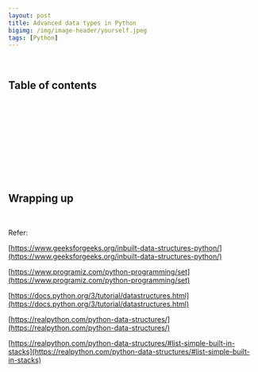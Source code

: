 ```yaml
---
layout: post
title: Advanced data types in Python
bigimg: /img/image-header/yourself.jpeg
tags: [Python]
---
```





<br>

## Table of contents





<br>

## 






<br>

## 






<br>

## 





<br>

## Wrapping up




<br>

Refer:

[https://www.geeksforgeeks.org/inbuilt-data-structures-python/](https://www.geeksforgeeks.org/inbuilt-data-structures-python/)

[https://www.programiz.com/python-programming/set](https://www.programiz.com/python-programming/set)

[https://docs.python.org/3/tutorial/datastructures.html](https://docs.python.org/3/tutorial/datastructures.html)

[https://realpython.com/python-data-structures/](https://realpython.com/python-data-structures/)

[https://realpython.com/python-data-structures/#list-simple-built-in-stacks](https://realpython.com/python-data-structures/#list-simple-built-in-stacks)